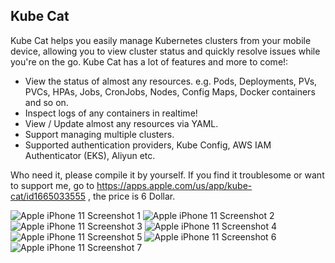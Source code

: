 ## Kube Cat

Kube Cat helps you easily manage Kubernetes clusters from your mobile device, allowing you to view cluster status and quickly resolve issues while you're on the go. Kube Cat has a lot of features and more to come!:

- View the status of almost any resources. e.g.
Pods, Deployments, PVs, PVCs, HPAs, Jobs, CronJobs, Nodes, Config Maps, Docker containers and so on.
- Inspect logs of any containers in realtime!
- View / Update almost any resources via YAML.
- Support managing multiple clusters.
- Supported authentication providers, Kube Config, AWS IAM Authenticator (EKS), Aliyun etc.

Who need it, please compile it by yourself. If you find it troublesome or want to support me, go to https://apps.apple.com/us/app/kube-cat/id1665033555 , the price is 6 Dollar.

![Apple iPhone 11 Screenshot 1](https://p.ipic.vip/j9wyq6.png)  ![Apple iPhone 11 Screenshot 2](https://p.ipic.vip/70bdon.png)  ![Apple iPhone 11 Screenshot 3](https://p.ipic.vip/8ej3sb.png)  ![Apple iPhone 11 Screenshot 4](https://p.ipic.vip/rmfu9v.png)  ![Apple iPhone 11 Screenshot 5](https://p.ipic.vip/w3kykg.png)  ![Apple iPhone 11 Screenshot 6](https://p.ipic.vip/0qt66j.png)  ![Apple iPhone 11 Screenshot 7](https://p.ipic.vip/deuaxh.png)
